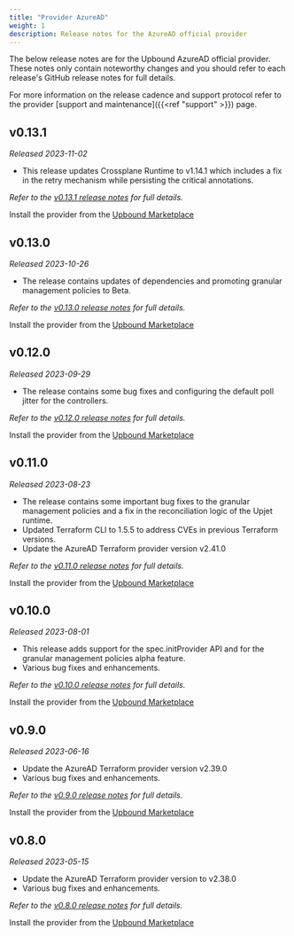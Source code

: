 ```yaml
---
title: "Provider AzureAD"
weight: 1
description: Release notes for the AzureAD official provider
---
```


The below release notes are for the Upbound AzureAD official provider. These notes
only contain noteworthy changes and you should refer to each release's GitHub
release notes for full details.

For more information on the release cadence and support protocol refer to the
provider [support and maintenance]({{<ref "support" >}}) page.

<!-- vale Google.Headings = NO -->

## v0.13.1

_Released 2023-11-02_

* This release updates Crossplane Runtime to v1.14.1 which includes a fix in the retry mechanism while persisting the critical annotations.

_Refer to the [v0.13.1 release notes](https://github.com/upbound/provider-azuread/releases/tag/v0.13.1) for full details._

Install the provider from the [Upbound Marketplace](https://marketplace.upbound.io/providers/upbound/provider-azuread/v0.13.1)

## v0.13.0

_Released 2023-10-26_

* The release contains updates of dependencies and promoting granular management policies to Beta.

_Refer to the [v0.13.0 release notes](https://github.com/upbound/provider-azuread/releases/tag/v0.13.0) for full details._

Install the provider from the [Upbound Marketplace](https://marketplace.upbound.io/providers/upbound/provider-azuread/v0.13.0)

## v0.12.0

_Released 2023-09-29_

* The release contains some bug fixes and configuring the default poll jitter for the controllers.

_Refer to the [v0.12.0 release notes](https://github.com/upbound/provider-azuread/releases/tag/v0.12.0) for full details._

Install the provider from the [Upbound Marketplace](https://marketplace.upbound.io/providers/upbound/provider-azuread/v0.12.0)

## v0.11.0

_Released 2023-08-23_

* The release contains some important bug fixes to the granular
management policies and a fix in the reconciliation logic of the Upjet runtime.
* Updated Terraform CLI to 1.5.5 to address CVEs in previous Terraform versions.
* Update the AzureAD Terraform provider version v2.41.0

_Refer to the [v0.11.0 release notes](https://github.com/upbound/provider-azuread/releases/tag/v0.11.0) for full details._

Install the provider from the [Upbound Marketplace](https://marketplace.upbound.io/providers/upbound/provider-azuread/v0.11.0)


## v0.10.0

_Released 2023-08-01_

* This release adds support for the spec.initProvider API and for the granular management policies alpha feature.
* Various bug fixes and enhancements.

_Refer to the [v0.10.0 release notes](https://github.com/upbound/provider-azuread/releases/tag/v0.10.0) for full details._

Install the provider from the [Upbound Marketplace](https://marketplace.upbound.io/providers/upbound/provider-azuread/v0.10.0)

## v0.9.0

_Released 2023-06-16_

* Update the AzureAD Terraform provider version v2.39.0
* Various bug fixes and enhancements.

_Refer to the [v0.9.0 release notes](https://github.com/upbound/provider-azuread/releases/tag/v0.9.0) for full details._

Install the provider from the [Upbound Marketplace](https://marketplace.upbound.io/providers/upbound/provider-azuread/v0.9.0)

## v0.8.0

_Released 2023-05-15_

* Update the AzureAD Terraform provider version to v2.38.0
* Various bug fixes and enhancements.

_Refer to the [v0.8.0 release notes](https://github.com/upbound/provider-azuread/releases/tag/v0.8.0) for full details._

Install the provider from the [Upbound Marketplace](https://marketplace.upbound.io/providers/upbound/provider-azuread/v0.8.0)
<!-- vale Google.Headings = YES -->
